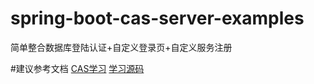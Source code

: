 # spring-boot-cas-server-examples
简单整合数据库登陆认证+自定义登录页+自定义服务注册

#建议参考文档
[CAS学习](https://blog.csdn.net/qq_34021712/column/info/26952)
[学习源码](https://github.com/Clever-Wang/spring-boot-cas)